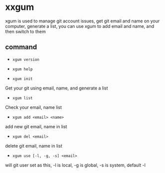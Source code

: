 # xxgum

xgum is used to manage git account issues, get git email and name on your computer, generate a list, you can use xgum to add email and name, and then switch to them

## command

* `xgum version`
  
* `xgum help`

* `xgum init`

Get your git using email, name, and generate a list

* `xgum list`

Check your email, name list

* `xgum add <email> <name>`

add new git email, name in list

* `xgum del <email>`

delete git email, name in list

* `xgum use [-l, -g, -s] <email>`

will git user set as this, -l is local, -g is global, -s is system, default -l 